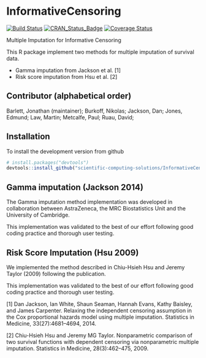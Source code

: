 # InformativeCensoring

[![Build Status](https://travis-ci.org/scientific-computing-solutions/InformativeCensoring.svg?branch=master)](https://travis-ci.org/scientific-computing-solutions/InformativeCensoring)
[![CRAN_Status_Badge](http://www.r-pkg.org/badges/version/InformativeCensoring)](http://cran.r-project.org/package=InformativeCensoring)
[![Coverage Status](https://coveralls.io/repos/scientific-computing-solutions/InformativeCensoring/badge.svg?branch=master&service=github)](https://coveralls.io/github/scientific-computing-solutions/InformativeCensoring?branch=master)

Multiple Imputation for Informative Censoring

This R package implement two methods for multiple imputation of survival data.
* Gamma imputation from Jackson et al. [1]
* Risk score imputation from Hsu et al. [2]

## Contributor (alphabetical order)
Barlett, Jonathan (maintainer); Burkoff, Nikolas; Jackson, Dan; Jones, Edmund; 
Law, Martin; Metcalfe, Paul; Ruau, David;

## Installation

To install the development version from github
```R
# install.packages("devtools")
devtools::install_github("scientific-computing-solutions/InformativeCensoring")
```

## Gamma imputation (Jackson 2014)
The Gamma imputation method implementation was developed in collaboration 
between AstraZeneca, the MRC Biostatistics Unit and the University of Cambridge.

This implementation was validated to the best of our effort following good coding
practice and thorough user testing.

## Risk Score Imputation (Hsu 2009)
We implemented the method described in Chiu-Hsieh Hsu and Jeremy Taylor (2009)
following the publication.

This implementation was validated to the best of our effort following good coding
practice and thorough user testing.

[1] Dan Jackson, Ian White, Shaun Seaman, Hannah Evans, Kathy Baisley, and James Carpenter. Relaxing the independent censoring assumption in the Cox proportional hazards model using multiple imputation. Statistics in Medicine, 33(27):4681–4694, 2014.

[2] Chiu-Hsieh Hsu and Jeremy MG Taylor. Nonparametric comparison of two survival functions with dependent censoring via nonparametric multiple imputation. Statistics in Medicine, 28(3):462–475, 2009.
